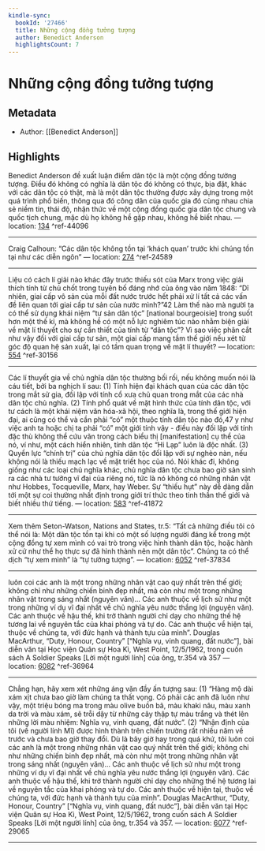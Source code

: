 ```yaml
---
kindle-sync:
  bookId: '27466'
  title: Những cộng đồng tưởng tượng
  author: Benedict Anderson
  highlightsCount: 7
---
```

# Những cộng đồng tưởng tượng
## Metadata
* Author: [[Benedict Anderson]]

## Highlights
Benedict Anderson đề xuất luận điểm dân tộc là một cộng đồng tưởng tượng. Điều đó không có nghĩa là dân tộc đó không có thực, bịa đặt, khác với các dân tộc có thật, mà là một dân tộc thường được xây dựng trong một quá trình phổ biến, thông qua đó công dân của quốc gia đó cùng nhau chia sẻ niềm tin, thái độ, nhận thức về một cộng đồng quốc gia dân tộc chung và quốc tịch chung, mặc dù họ không hề gặp nhau, không hề biết nhau. — location: [134]() ^ref-44096

---
Craig Calhoun: “Các dân tộc không tồn tại ‘khách quan’ trước khi chúng tồn tại như các diễn ngôn” — location: [274]() ^ref-24589

---
Liệu có cách lí giải nào khác đây trước thiếu sót của Marx trong việc giải thích tính từ chủ chốt trong tuyên bố đáng nhớ của ông vào năm 1848: “Dĩ nhiên, giai cấp vô sản của mỗi đất nước trước hết phải xử lí tất cả các vấn đề liên quan tới giai cấp tư sản của nước mình?”42 Làm thế nào mà người ta có thể sử dụng khái niệm “tư sản dân tộc” [national bourgeoisie] trong suốt hơn một thế kỉ, mà không hề có một nỗ lực nghiêm túc nào nhằm biện giải về mặt lí thuyết cho sự cần thiết của tính từ “dân tộc”? Vì sao việc phân cắt như vậy đối với giai cấp tư sản, một giai cấp mang tầm thế giới nếu xét từ góc độ quan hệ sản xuất, lại có tầm quan trọng về mặt lí thuyết? — location: [554]() ^ref-30156

---
Các lí thuyết gia về chủ nghĩa dân tộc thường bối rối, nếu không muốn nói là cáu tiết, bởi ba nghịch lí sau: (1) Tính hiện đại khách quan của các dân tộc trong mắt sử gia, đối lập với tính cổ xưa chủ quan trong mắt của các nhà dân tộc chủ nghĩa. (2) Tính phổ quát về mặt hình thức của tính dân tộc, với tư cách là một khái niệm văn hóa-xã hội, theo nghĩa là, trong thế giới hiện đại, ai cũng có thể và cần phải “có” một thuộc tính dân tộc nào đó,47 y như việc anh ta hoặc chị ta phải “có” một giới tính vậy - điều này đối lập với tính đặc thù không thể cứu vãn trong cách biểu thị [manifestation] cụ thể của nó, ví như, một cách hiển nhiên, tính dân tộc “Hi Lạp” luôn là độc nhất. (3) Quyền lực “chính trị” của chủ nghĩa dân tộc đối lập với sự nghèo nàn, nếu không nói là thiếu mạch lạc về mặt triết học của nó. Nói khác đi, không giống như các loại chủ nghĩa khác, chủ nghĩa dân tộc chưa bao giờ sản sinh ra các nhà tư tưởng vĩ đại của riêng nó, tức là nó không có những nhân vật như Hobbes, Tocqueville, Marx, hay Weber. Sự “thiếu hụt” này dễ dàng dẫn tới một sự coi thường nhất định trong giới trí thức theo tinh thần thế giới và biết nhiều thứ tiếng. — location: [583]() ^ref-41872

---
Xem thêm Seton-Watson, Nations and States, tr.5: “Tất cả những điều tôi có thể nói là: Một dân tộc tồn tại khi có một số lượng người đáng kể trong một cộng đồng tự xem mình có vai trò trong việc hình thành dân tộc, hoặc hành xử cứ như thể họ thực sự đã hình thành nên một dân tộc”. Chúng ta có thể dịch “tự xem mình” là “tự tưởng tượng”. — location: [6052]() ^ref-37834

---
luôn coi các anh là một trong những nhân vật cao quý nhất trên thế giới; không chỉ như những chiến binh đẹp nhất, mà còn như một trong những nhân vật trong sáng nhất (nguyên văn)… Các anh thuộc về lịch sử như một trong những ví dụ vĩ đại nhất về chủ nghĩa yêu nước thắng lợi (nguyên văn). Các anh thuộc về hậu thế, khi trở thành người chỉ dạy cho những thế hệ tương lai về nguyên tắc của khai phóng và tự do. Các anh thuộc về hiện tại, thuộc về chúng ta, với đức hạnh và thành tựu của mình”. Douglas MacArthur, “Duty, Honour, Country” [“Nghĩa vụ, vinh quang, đất nước”], bài diễn văn tại Học viện Quân sự Hoa Kì, West Point, 12/5/1962, trong cuốn sách A Soldier Speaks [Lời một người lính] của ông, tr.354 và 357 — location: [6082]() ^ref-36964

---
Chẳng hạn, hãy xem xét những áng văn đầy ấn tượng sau: (1) “Hàng mộ dài xám xịt chưa bao giờ làm chúng ta thất vọng. Có phải các anh đã luôn như vậy, một triệu bóng ma trong màu olive buồn bã, màu khaki nâu, màu xanh da trời và màu xám, sẽ trỗi dậy từ những cây thập tự màu trắng và thét lên những lời màu nhiệm: Nghĩa vụ, vinh quang, đất nước”. (2) “Nhận định của tôi (về người lính Mĩ) được hình thành trên chiến trường rất nhiều năm về trước và chưa bao giờ thay đổi. Dù là bây giờ hay trong quá khứ, tôi luôn coi các anh là một trong những nhân vật cao quý nhất trên thế giới; không chỉ như những chiến binh đẹp nhất, mà còn như một trong những nhân vật trong sáng nhất (nguyên văn)… Các anh thuộc về lịch sử như một trong những ví dụ vĩ đại nhất về chủ nghĩa yêu nước thắng lợi (nguyên văn). Các anh thuộc về hậu thế, khi trở thành người chỉ dạy cho những thế hệ tương lai về nguyên tắc của khai phóng và tự do. Các anh thuộc về hiện tại, thuộc về chúng ta, với đức hạnh và thành tựu của mình”. Douglas MacArthur, “Duty, Honour, Country” [“Nghĩa vụ, vinh quang, đất nước”], bài diễn văn tại Học viện Quân sự Hoa Kì, West Point, 12/5/1962, trong cuốn sách A Soldier Speaks [Lời một người lính] của ông, tr.354 và 357. — location: [6077]() ^ref-29065

---
